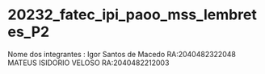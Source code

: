 # 20232_fatec_ipi_paoo_mss_lembretes_P2
Nome dos integrantes :
Igor Santos de Macedo    RA:2040482322048
MATEUS ISIDORIO VELOSO   RA:2040482212003

